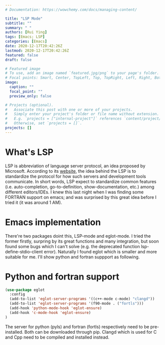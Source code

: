 ```yaml
---
# Documentation: https://wowchemy.com/docs/managing-content/

title: "LSP Mode"
subtitle: ""
summary: " "
authors: [Rui Ying]
tags: [Emacs; LSP]
categories: [Emacs]
date: 2020-12-17T20:42:26Z
lastmod: 2020-12-17T20:42:26Z
featured: false
draft: false

# Featured image
# To use, add an image named `featured.jpg/png` to your page's folder.
# Focal points: Smart, Center, TopLeft, Top, TopRight, Left, Right, BottomLeft, Bottom, BottomRight.
image:
  caption: ""
  focal_point: ""
  preview_only: false

# Projects (optional).
#   Associate this post with one or more of your projects.
#   Simply enter your project's folder or file name without extension.
#   E.g. `projects = ["internal-project"]` references `content/project/deep-learning/index.md`.
#   Otherwise, set `projects = []`.
projects: []
---
```


# What's LSP
LSP is abbreviation of language server protocol, an idea proposed by Microsoft. According to its [website](https://microsoft.github.io/language-server-protocol/), the idea behind the LSP is to standardize the protocol for how such servers and development tools communicate. In short words, LSP expect to standardize common features (i.e. auto-completion, go-to-definition, show-documentation, etc.) among different editors/IDEs. I knew this last night when I was finding some FORTRAN support on emacs; and was surprised by this great idea before I tried it (it was around 1 AM).

# Emacs implementation
There're two packages doint this, LSP-mode and eglot-mode. I tried the former firstly, surpring by its great functions and many integration, but soon found some bugs which I can't solve (e.g. the deprecated function lsp-define-stdio-client error). Naturally I found eglot which is smaller and more suitable for me. I'll show python and fortran suppport as following.

# Python and fortran support
```lisp
(use-package eglot
  :config
  (add-to-list 'eglot-server-programs '((c++-mode c-mode) "clangd")) 
  (add-to-list 'eglot-server-programs '(f90-mode . ("fortls")))
  (add-hook 'python-mode-hook 'eglot-ensure)
  (add-hook 'c-mode-hook 'eglot-ensure)
)
```
The server for python (pyls) and fortran (fortls) respectively need to be pre-installed. Both can be downloaded through pip. Clangd which is used for C and Cpp need to be compiled and installed instead.